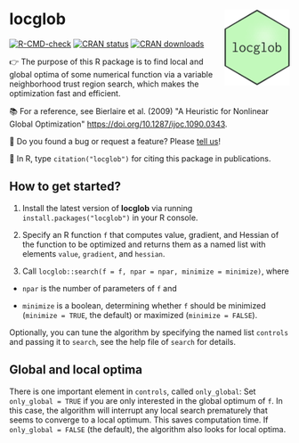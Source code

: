 # locglob <img src="man/figures/logo.png" align="right" height=136 />

<!-- badges: start -->
[![R-CMD-check](https://github.com/loelschlaeger/locglob/workflows/R-CMD-check/badge.svg)](https://github.com/loelschlaeger/locglob/actions)
[![CRAN status](https://www.r-pkg.org/badges/version-last-release/locglob)](https://www.r-pkg.org/badges/version-last-release/locglob)
[![CRAN downloads](https://cranlogs.r-pkg.org/badges/grand-total/locglob)](https://cranlogs.r-pkg.org/badges/grand-total/locglob)
<!-- badges: end -->

👉 The purpose of this R package is to find local and global optima of some numerical function via a variable neighborhood trust region search, which makes the optimization fast and efficient. 

📚 For a reference, see Bierlaire et al. (2009) "A Heuristic for Nonlinear Global Optimization" <https://doi.org/10.1287/ijoc.1090.0343>.

💬 Do you found a bug or request a feature? Please [tell us](https://github.com/loelschlaeger/locglob/issues)!

📝 In R, type `citation("locglob")` for citing this package in publications.

## How to get started?

1. Install the latest version of **locglob** via running `install.packages("locglob")` in your R console.

2. Specify an R function `f` that computes value, gradient, and Hessian of the function to be optimized and returns them as a named list with elements `value`, `gradient`, and `hessian`.

3. Call `locglob::search(f = f, npar = npar, minimize = minimize)`, where

  - `npar` is the number of parameters of `f` and
  
  - `minimize` is a boolean, determining whether `f` should be minimized (`minimize = TRUE`, the default) or maximized (`minimize = FALSE`).
  
Optionally, you can tune the algorithm by specifying the named list `controls` and passing it to `search`, see the help file of `search` for details.

## Global and local optima

There is one important element in `controls`, called `only_global`: Set `only_global = TRUE` if you are only interested in the global optimum of `f`. In this case, the algorithm will interrupt any local search prematurely that seems to converge to a local optimum. This saves computation time. If `only_global = FALSE` (the default), the algorithm also looks for local optima. 
